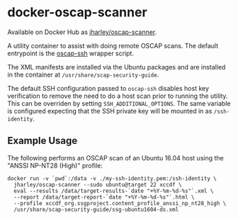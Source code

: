 # docker-oscap-scanner

Available on Docker Hub as [jharley/oscap-scanner](https://hub.docker.com/r/jharley/oscap-scanner).

A utility container to assist with doing remote OSCAP scans. The default entrypoint is the [oscap-ssh](https://github.com/OpenSCAP/openscap/blob/maint-1.3/utils/oscap-ssh) wrapper script.

The XML manifests are installed via the Ubuntu packages and are installed in the container at `/usr/share/scap-security-guide`.

The default SSH configuration passed to `oscap-ssh` disables host key verification to remove the need to do a host scan prior to running the utility. This can be overriden by setting `SSH_ADDITIONAL_OPTIONS`. The same variable is configured expecting that the SSH private key will be mounted in as `/ssh-identity`.

## Example Usage

The following performs an OSCAP scan of an Ubuntu 16.04 host using the "ANSSI NP-NT28 (High)" profile:

```shell
docker run -v `pwd`:/data -v ./my-ssh-identity.pem:/ssh-identity \
  jharley/oscap-scanner --sudo ubuntu@target 22 xccdf \
  eval --results /data/target-results-`date "+%Y-%m-%d-%s"`.xml \
  --report /data/target-report-`date "+%Y-%m-%d-%s"`.html \
  --profile xccdf_org.ssgproject.content_profile_anssi_np_nt28_high \
  /usr/share/scap-security-guide/ssg-ubuntu1604-ds.xml
```
